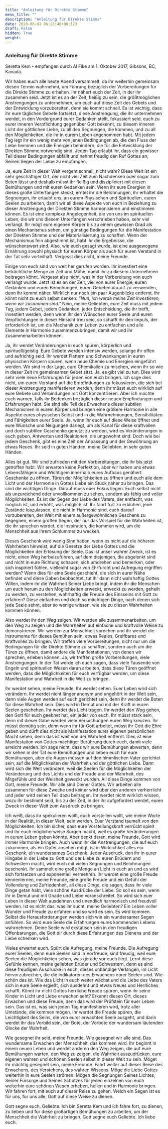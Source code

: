 ```yaml
---
title: "Anleitung für Direkte Stimme"
menu_title: ""
description: "Anleitung für Direkte Stimme"
date: 2020-08-01 06:25:48+00:123
draft: False
hidden: True
weight:
---
```

### Anleitung für Direkte Stimme

Seretta Kem - empfangen durch Al Fike am 1. Oktober 2017, Gibsons, BC, Kanada.

Wir haben euch alle heute Abend versammelt, da ihr weiterhin gemeinsam diesen Termin wahrnehmt, um Führung bezüglich der Vorbereitungen für die Direkte Stimme zu erhalten. Ihr nähert euch der Zeit, in der ihr zusammen seid. Jetzt ist es an der Zeit, fleißig zu sein, die größtmöglichen Anstrengungen zu unternehmen, um euch auf diese Zeit des Gebets und der Entwicklung vorzubereiten, denn sie kommt schnell. Es ist wichtig, dass ihr eure täglichen Gebete fortsetzt, diese Anstrengung, die ihr unternehmen werdet, in den Vordergrund eurer Gedanken stellt, fokussiert seid, euch zu eurer inneren Verpflichtung gegenüber Gott bekennt, zu diesem inneren Licht der göttlichen Liebe, zu all den Segnungen, die kommen, und zu all den Möglichkeiten, die ihr in eurem Leben angenommen habt. Mit jedem Tag legt ihr ein wenig mehr von jenen Bedingungen ab, die den Fluss der Liebe hemmen und die Energien behindern, die für die Entwicklung der Direkten Stimme notwendig sind. Jeden Tag erlaubt ihr, dass ein gewisser Teil dieser Bedingungen abfällt und nehmt freudig den Ruf Gottes an, Seinen Segen der Liebe zu empfangen.

Ja, eure Zeit in dieser Welt vergeht schnell, nicht wahr? Diese Welt ist ein sehr geschäftiger Ort, der nicht viel Zeit zum Nachdenken oder sogar zum Beten lässt und deshalb müsst ihr fleißig und diszipliniert mit diesen Bemühungen und mit euren Gedanken sein. Wenn ihr eure Energien in dieses große Unterfangen steckt, erntet ihr die Belohnungen, ihr erhaltet die Segnungen, ihr erlaubt uns, an eurem Physischen und Spirituellen, euren Seelen zu arbeiten, damit wir all diese Aspekte von euch in Beziehung zu dieser Anstrengung der Direkten Stimme harmonisieren und einstimmen können. Es ist eine komplexe Angelegenheit, die von uns im spirituellen Leben, die wir uns diesem Unterfangen verschrieben haben, sehr viel verlangt. Ihr mögt eure eigenen Körper bis zu einem gewissen Grad als einen Mechanismus sehen, um günstige Bedingungen für die Manifestation der Direkten Stimme und der Materialisierung zu schaffen. Wenn der Mechanismus fein abgestimmt ist, habt ihr die Ergebnisse, die wünschenswert sind. Also, wie euch gesagt wurde, ist eine ausgewogene Ernährung sowohl physisch für euren Körper als auch für euren Verstand in der Tat sehr vorteilhaft. Vergesst dies nicht, meine Freunde.

Einige von euch sind von weit her gerufen worden. Ihr investiert eine beträchtliche Menge an Zeit und Mühe, damit ihr zu diesem Unternehmen beitragen könnt. Vergesst also nicht, was in der Vorbereitung von euch verlangt wurde. Jetzt ist es an der Zeit, viel von eurer Energie, euren Gedanken und euren Bemühungen, euren Gebeten darauf zu verwenden, denn ihr kommt näher. Wirklich nur noch ein paar Augenblicke entfernt. Ihr könnt nicht zu euch selbst denken: *"Nun, ich werde meine Zeit investieren, wenn wir zusammen sind."* Nein, meine Geliebten, eure Zeit muss mit jedem Tag, jedem Gebet, jedem Gedanken, jeder Entscheidung, die ihr trefft, investiert werden, denn wenn ihr den Wünschen eurer Seele und euren Verpflichtungen in dieser Hinsicht treu seid, so schafft ihr den Impuls, der erforderlich ist, um die Mechanik zum Leben zu entfachen und alle Elemente in Harmonie zusammenzubringen, damit wir und ihr zusammenarbeiten können.

Ja, ihr werdet Veränderungen in euch spüren, körperlich und spirituell/geistig. Eure Gebete werden intensiv werden, solange ihr offen und aufrichtig seid. Ihr werdet Flattern und Schwankungen in euren physischen Körpern spüren, wenn neue Chemie und Energien eingeführt werden. Wir sind in der Lage, eure Chemikalien zu mischen, wenn ihr so wie in dieser Zeit im gemeinsamen Gebet sitzt. Ja, es gibt viel zu tun. Dies wird sehr viele neue Erfahrungen für jeden von euch bringen. Ich sage dies nicht, um euren Verstand auf die Empfindungen zu fokussieren, die sich bei dieser Anstrengung manifestieren werden, denn ihr müsst euch wirklich auf eure Gebete und Verbindungen mit Gott konzentrieren. Aber ich möchte euch warnen, falls ihr Bedenken bezüglich dieser neuen Empfindungen und Erfahrungen habt. Sie sind alle Teil des Erwachens dieser subtilen Mechanismen in eurem Körper und bringen eine größere Harmonie in alle Aspekte eures physischen Selbst und in die Wahrnehmungen, Sensibilitäten und Fähigkeiten eurer Seele. Ja, wenn ihr euch auf diese Weise öffnet und eure Wünsche und Neigungen darlegt, um als Kanal für diese kraftvollen und doch subtilen Geschenke genutzt zu werden, wird es Veränderungen in euch geben, Antworten und Reaktionen, die ungewohnt sind. Doch wie bei jedem Geschenk, gibt es eine Zeit der Anpassung und der Gewöhnung an etwas Neues. Ihr seid in guten Händen, meine Geliebten, in sehr guten Händen.

Alles ist gut. Wir sind zufrieden mit den Vorbereitungen, die ihr bis jetzt getroffen habt. Wir erwarten keine Perfektion, aber wir haben uns etwas Lebensfähigem und Wichtigem innerhalb eures Aufbaus genähert. Geschenke zu öffnen, Türen der Möglichkeiten zu öffnen und euch alle dem Licht und der Harmonie in Gottes Liebe ein Stück näher zu bringen. Das sind die wichtigen Dinge. Darauf muss euer Fokus liegen. Euch selbst nicht als unzureichend oder unvollkommen zu sehen, sondern als fähig und voller Möglichkeiten. Es ist der Segen der Liebe des Vaters, der entfacht, was möglich ist, und erhöht, was möglich ist. Ihr fahrt fort zu erblühen, jene Zustände loszulassen, die nicht in Harmonie sind, euch darauf vorzubereiten, der Welt mit einem außergewöhnlichen Geschenk zu begegnen, einem großen Segen, der nur das Vorspiel für die Wahrheiten ist, die ihr sprechen werdet, die Inspiration, die kommen wird, um die Menschheit aus ihrem Schlummer zu wecken.

Dieses Geschenk wird wenig Sinn haben, wenn es nicht auf die höheren Wahrheiten hinweist, auf die Gesetze der Liebe Gottes und die Möglichkeiten der Erlösung der Seele. Das ist unser wahrer Zweck, ist es nicht, einen Weg herbeizuführen, auf dem diejenigen, die abgelenkt sind und nicht in eure Richtung schauen, sich umdrehen und bemerken, oder sich inspiriert fühlen, vielleicht sogar von Ehrfurcht und Aufregung ergriffen werden? Wenn dies für eine Seele geschieht, die sich in eurer Nähe befindet und diese Gaben beobachtet, tut ihr dann nicht wahrhaftig Gottes Willen, indem ihr die Wahrheit Seiner Liebe bringt, indem ihr die Menschen um euch herum zu den Möglichkeiten erweckt, erweckt zu werden, geheilt zu werden, zu verstehen, wahrhaftig die Freude des Einsseins mit Gott zu erfahren? Diese einfachen und doch so mächtigen Dinge, nach denen sich jede Seele sehnt, aber so wenige wissen, wie sie zu diesen Wahrheiten kommen können.

Also werdet ihr den Weg zeigen. Wir werden alle zusammenarbeiten, um den Weg zu zeigen und die Wahrheiten auf einfache und kraftvolle Weise zu demonstrieren. Wir werden zur Menschheit sprechen und ihr werdet die Instrumente für dieses Bemühen sein, etwas Reales, Greifbares und Kraftvolles zu bringen. Wir treffen viele Vorbereitungen, nicht nur um die Bedingungen für die Direkte Stimme zu schaffen, sondern auch um die Türen zu öffnen, damit andere die Manifestationen, von denen wir sprechen, erleben können. Ja, wir treffen große Vorbereitungen, viele Anstrengungen. In der Tat werde ich euch sagen, dass viele Tausende von Engeln und spirituellen Wesen daran arbeiten, dass diese Türen geöffnet werden, dass die Möglichkeiten für euch verfügbar werden, um diese Manifestation und Wahrheit in die Welt zu bringen.

Ihr werdet sehen, meine Freunde. Ihr werdet sehen. Euer Leben wird sich verändern. Ihr werdet nicht länger anonym und ungehört in der Welt sein, denn viele Augen werden auf euch gerichtet sein, denn ihr werdet die Boten für diese Wahrheit sein. Dies wird in Demut und mit der Kraft in euren Seelen geschehen. Ihr werdet das Licht tragen. Ihr werdet den Weg gehen, den Gott für euch geebnet hat, ein jeder von euch. Ihr müsst stark sein, denn mit dieser Gabe werden viele Versuchungen euren Weg kreuzen. Ihr müsst demütig sein, denn wenn ihr für Gott arbeitet, müsst ihr Gott die Ehre geben und dürft dies nicht als Manifestation eurer eigenen persönlichen Macht sehen, denn das ist weit von der Wahrheit entfernt. Dies ist eine Manifestation von Gottes mächtiger Berührung durch euch, damit viele erreicht werden. Ich sage nicht, dass wir eure Bemühungen abwerten, denn wir sehen in der Tat eure Bemühungen und lieben euch für eure Bemühungen, aber die Augen müssen auf den himmlischen Vater gerichtet sein, auf die Möglichkeiten der Wahrheit und der göttlichen Liebe. Dann wird sich die Welt verändern, weil die Seelen für die Möglichkeiten der Veränderung und des Lichts und der Freude und der Wahrheit, des Mitgefühls und der Weisheit geweckt wurden. All diese Dinge kommen von Gott, meine Freunde. Wir alle sind Diener Gottes. Wir arbeiten alle zusammen für diese Zwecke und keiner wird über den anderen verherrlicht und jeder wird seinen Teil dazu beitragen. Ihr werdet nicht wirklich wissen, wozu ihr bestimmt seid, bis zu der Zeit, in der ihr aufgefordert werdet, euren Zweck in dieser Welt zum Ausdruck zu bringen.

Ich weiß, dass ihr spekulieren wollt, euch vorstellen wollt, wie meine Worte in der Realität, in dieser Welt, sein werden. Euer Verstand taumelt von den Möglichkeiten. Ich bin sicher, dass eure Vorstellungskraft verrückt spielt und ihr euch möglicherweise Sorgen macht, weil es große Veränderungen in eurem Leben geben könnte. Aber denkt daran, meine Freunde, Gott wird immer Harmonie bringen. Auch wenn ihr die Anstrengungen, die auf euch zukommen, als ein Opfer ansehen mögt, ist in Wirklichkeit alles ein Geschenk, ein wundersames Geschenk. Jeder Ausdruck, den ihr in eurer Hingabe in der Liebe zu Gott und der Liebe zu euren Brüdern und Schwestern macht, wird euch mit vielen Segnungen und Belohnungen beschenkt. Ihr sammelt eine große Menge an Licht in euch an und es wird sich fortsetzen und exponentiell vermehren. Ihr werdet eine große Freude kennenlernen, meine Freunde, eine große Freude und ein Gefühl der Vollendung und Zufriedenheit, all diese Dinge, die sagen, dass ihr viele Dinge getan habt, viele schöne Ausdrücke der Liebe. So soll es sein, wenn ihr in Demut und mit Gnade und Liebe voranschreitet. So wird sich euer Leben in dieser Welt ausdehnen und unendlich harmonisch und freudvoll werden. Ist es nicht das, was ihr sucht, meine Geliebten? Ein Leben voller Wunder und Freude zu erfahren und so wird es sein. Es wird kommen. Selbst die Herausforderungen werden sich wie ein wundersamer Segen anfühlen. So wird eure Seele die Erfahrungen eures kommenden Lebens wahrnehmen. Deine Seele wird ekstatisch sein in den freudigen Offenbarungen, die Gott dir durch diese Erfahrungen des Dienens und der Liebe schenken wird.

Vieles erwartet euch. Spürt die Aufregung, meine Freunde. Die Aufregung eurer Seelen, denn eure Seelen sind in Vorfreude, sind freudig, weil eure Seelen die Möglichkeiten sehen, was gerade vor euch liegt. Lernt diese Gefühle kennen, meine geliebten Brüder und Schwestern, denn es sind diese freudigen Ausdrücke in euch, dieses unbändige Verlangen, im Licht hervorzubrechen, die die Indikatoren des Erwachens eurer Seelen sind. Wie schön das ist. Wie das Licht in euch weiter wächst und die Liebe des Vaters sich in eure Seele ergießt, sich ausdehnt und etwas Neues und Herrliches schafft. Könnt ihr nicht Gottes herrliche Freude spüren, wenn ihr seine Kinder in Licht und Liebe erwachen seht? Erkennt diesen Ort, dieses Erwachen und diese Freude, denn das wird der Prüfstein für euer Leben sein. Das ist es, was sich jeden Tag manifestieren wird, trotz aller Umstände, die kommen mögen. Ihr werdet die Freude spüren, die Leichtigkeit des Seins, die von eurer erwachten Seele ausgeht, und darin werdet ihr das Vorbild sein, der Bote, der Vorbote der wundersam läutenden Glocke der Wahrheit.

Wie gesegnet ihr seid, meine Freunde. Wie gesegnet wir alle sind. Das wundersame Erwachen der Menschheit, das kommen wird. Ihr beginnt in einem neuen Leben und werdet anderen den Weg zeigen, die auf eure Bemühungen warten, den Weg zu zeigen, die Wahrheit auszudrücken, eure eigenen wahren und schönen Seelen selbst in dieser Welt zu sein. Möget ihr mächtig gesegnet sein, meine Freunde. Fahrt weiter auf dieser Reise des Erwachens, des Verstehens, des wahren Wissens. Möge die Liebe Gottes weiterhin in eure Seelen strömen. Mögen die Segnungen Seines Lichtes, Seiner Fürsorge und Seines Schutzes für jeden einzelnen von euch weiterhin eure schönen Wesen erheben, heilen und in Harmonie bringen. Wir fahren fort, mit euch auf dieser Reise zu gehen. Welch ein Segen ist es für uns, für uns alle, Gott auf diese Weise zu dienen.

Gott segne euch, Geliebte. Ich bin Seretta Kem und ich fahre fort, zu dienen, zu lieben und für diese großartigen Bemühungen zu arbeiten, um der Menschheit die Wahrheit zu bringen. Gott segne euch Geliebte. Ich liebe euch.
